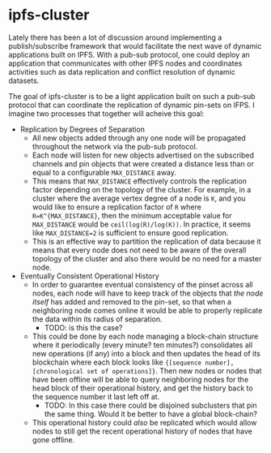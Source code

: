 ipfs-cluster
============

Lately there has been a lot of discussion around implementing a publish/subscribe framework that would facilitate the next wave of dynamic applications built on IPFS.  With a pub-sub protocol, one could deploy an application that communicates with other IPFS nodes and coordinates activities such as data replication and conflict resolution of dynamic datasets.

The goal of ipfs-cluster is to be a light application built on such a pub-sub protocol that can coordinate the replication of dynamic pin-sets on IFPS.  I imagine two processes that together will acheive this goal:

- Replication by Degrees of Separation
    - All new objects added through any one node will be propagated throughout the network via the pub-sub protocol.
    - Each node will listen for new objects advertised on the subscribed channels and pin objects that were created a distance less than or equal to a configurable `MAX_DISTANCE` away.
    - This means that `MAX_DISTANCE` effectively controls the replication factor depending on the topology of the cluster.  For example, in a cluster where the average vertex degree of a node is `K`, and you would like to ensure a replication factor of `R` where `R=K^{MAX_DISTANCE}`, then the minimum acceptable value for `MAX_DISTANCE` would be `ceil(log(R)/log(K))`.  In practice, it seems like `MAX_DISTANCE=2` is sufficient to ensure good replication.
    - This is an effective way to partition the replication of data because it means that every node does not need to be aware of the overall topology of the cluster and also there would be no need for a master node.
- Eventually Consistent Operational History
    - In order to guarantee eventual consistency of the pinset across all nodes, each node will have to keep track of the objects that *the node itself* has added and removed to the pin-set, so that when a neighboring node comes online it would be able to properly replicate the data within its radius of separation.
        - TODO: is this the case?
    - This could be done by each node managing a block-chain structure where it periodically (every minute? ten minutes?) consolidates all new operations (if any) into a block and then updates the head of its blockchain where each block looks like `{[sequence number], [chronological set of operations]}`.  Then new nodes or nodes that have been offline will be able to query neighboring nodes for the head block of their operational history, and get the history back to the sequence number it last left off at.
        - TODO: In this case there could be disjoined subclusters that pin the same thing.  Would it be better to have a global block-chain?
    - This operational history could *also* be replicated which would allow nodes to still get the recent operational history of nodes that have gone offline.
